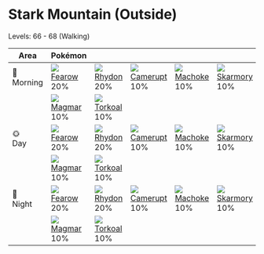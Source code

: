 # Stark Mountain (Outside)
Levels: 66 - 68 (Walking)

Area         | Pokémon                         | &nbsp;                          | &nbsp;                          | &nbsp;                          | &nbsp;                          | &nbsp;
---          | ---                             | ---                             | ---                             | ---                             | ---                             | ---
🌅<br>Morning | ![][022]<br> [Fearow]<br> 20%  | ![][112]<br> [Rhydon]<br> 20%  | ![][323]<br> [Camerupt]<br> 10%| ![][067]<br> [Machoke]<br> 10% | ![][227]<br> [Skarmory]<br> 10%| ![][207]<br> [Gligar]<br> 10%
&nbsp;       | ![][126]<br> [Magmar]<br> 10%  | ![][324]<br> [Torkoal]<br> 10%
🌞<br>Day     | ![][022]<br> [Fearow]<br> 20%  | ![][112]<br> [Rhydon]<br> 20%  | ![][323]<br> [Camerupt]<br> 10%| ![][067]<br> [Machoke]<br> 10% | ![][227]<br> [Skarmory]<br> 10%| ![][207]<br> [Gligar]<br> 10%
&nbsp;       | ![][126]<br> [Magmar]<br> 10%  | ![][324]<br> [Torkoal]<br> 10%
🌙<br>Night   | ![][022]<br> [Fearow]<br> 20%  | ![][112]<br> [Rhydon]<br> 20%  | ![][323]<br> [Camerupt]<br> 10%| ![][067]<br> [Machoke]<br> 10% | ![][227]<br> [Skarmory]<br> 10%| ![][207]<br> [Gligar]<br> 10%
&nbsp;       | ![][126]<br> [Magmar]<br> 10%  | ![][324]<br> [Torkoal]<br> 10%


[Fearow]: /pokemon_changes/022/
[Machoke]: /pokemon_changes/067/
[Rhydon]: /pokemon_changes/112/
[Magmar]: /pokemon_changes/126/
[Gligar]: /pokemon_changes/207/
[Skarmory]: /pokemon_changes/227/
[Camerupt]: /pokemon_changes/323/
[Torkoal]: /pokemon_changes/324/
[022]: /img/pokemon/022.png
[067]: /img/pokemon/067.png
[112]: /img/pokemon/112.png
[126]: /img/pokemon/126.png
[207]: /img/pokemon/207.png
[227]: /img/pokemon/227.png
[323]: /img/pokemon/323.png
[324]: /img/pokemon/324.png
